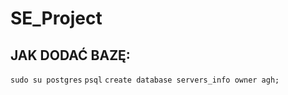 # SE_Project



## JAK DODAĆ BAZĘ: 
`sudo su postgres`
`psql`
`create database servers_info owner agh;`
